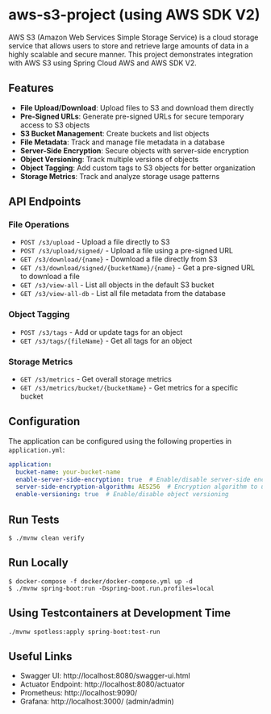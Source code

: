 # aws-s3-project (using AWS SDK V2)

AWS S3 (Amazon Web Services Simple Storage Service) is a cloud storage service that allows users to store and retrieve large amounts of data in a highly scalable and secure manner. This project demonstrates integration with AWS S3 using Spring Cloud AWS and AWS SDK V2.

## Features

- **File Upload/Download**: Upload files to S3 and download them directly
- **Pre-Signed URLs**: Generate pre-signed URLs for secure temporary access to S3 objects
- **S3 Bucket Management**: Create buckets and list objects
- **File Metadata**: Track and manage file metadata in a database
- **Server-Side Encryption**: Secure objects with server-side encryption
- **Object Versioning**: Track multiple versions of objects
- **Object Tagging**: Add custom tags to S3 objects for better organization
- **Storage Metrics**: Track and analyze storage usage patterns

## API Endpoints

### File Operations
- `POST /s3/upload` - Upload a file directly to S3
- `POST /s3/upload/signed/` - Upload a file using a pre-signed URL
- `GET /s3/download/{name}` - Download a file directly from S3
- `GET /s3/download/signed/{bucketName}/{name}` - Get a pre-signed URL to download a file
- `GET /s3/view-all` - List all objects in the default S3 bucket
- `GET /s3/view-all-db` - List all file metadata from the database

### Object Tagging
- `POST /s3/tags` - Add or update tags for an object
- `GET /s3/tags/{fileName}` - Get all tags for an object

### Storage Metrics
- `GET /s3/metrics` - Get overall storage metrics
- `GET /s3/metrics/bucket/{bucketName}` - Get metrics for a specific bucket

## Configuration

The application can be configured using the following properties in `application.yml`:

```yaml
application:
  bucket-name: your-bucket-name
  enable-server-side-encryption: true  # Enable/disable server-side encryption
  server-side-encryption-algorithm: AES256  # Encryption algorithm to use
  enable-versioning: true  # Enable/disable object versioning
```

## Run Tests
```
$ ./mvnw clean verify
```

## Run Locally
```
$ docker-compose -f docker/docker-compose.yml up -d
$ ./mvnw spring-boot:run -Dspring-boot.run.profiles=local
```

## Using Testcontainers at Development Time
```shell
./mvnw spotless:apply spring-boot:test-run
```

## Useful Links
* Swagger UI: http://localhost:8080/swagger-ui.html
* Actuator Endpoint: http://localhost:8080/actuator
* Prometheus: http://localhost:9090/
* Grafana: http://localhost:3000/ (admin/admin)

